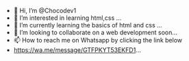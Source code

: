 - 👋 Hi, I’m @Chocodev1
- 👀 I’m interested in learning html,css ...
- 🌱 I’m currently learning the basics of html and css ...
- 💞️ I’m looking to collaborate on  a web development soon...
- 📫 How to reach me on Whatsapp by clicking the link below
-  https://wa.me/message/GTFPKYT53EKFD1...

<!---
Chocodev1/Chocodev1 is a ✨ special ✨ repository because its `README.md` (this file) appears on your GitHub profile.
You can click the Preview link to take a look at your changes.
--->
